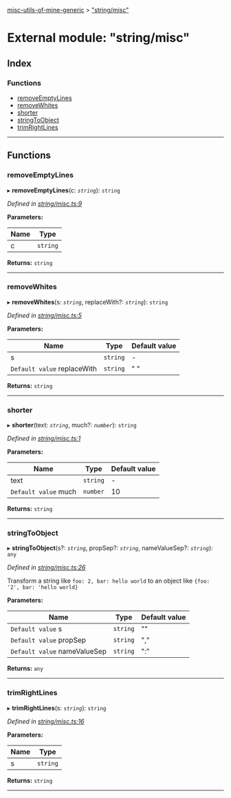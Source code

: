 [misc-utils-of-mine-generic](../README.md) > ["string/misc"](../modules/_string_misc_.md)

# External module: "string/misc"

## Index

### Functions

* [removeEmptyLines](_string_misc_.md#removeemptylines)
* [removeWhites](_string_misc_.md#removewhites)
* [shorter](_string_misc_.md#shorter)
* [stringToObject](_string_misc_.md#stringtoobject)
* [trimRightLines](_string_misc_.md#trimrightlines)

---

## Functions

<a id="removeemptylines"></a>

###  removeEmptyLines

▸ **removeEmptyLines**(c: *`string`*): `string`

*Defined in [string/misc.ts:9](https://github.com/cancerberoSgx/misc-utils-of-mine/blob/85b0b78/misc-utils-of-mine-generic/src/string/misc.ts#L9)*

**Parameters:**

| Name | Type |
| ------ | ------ |
| c | `string` |

**Returns:** `string`

___
<a id="removewhites"></a>

###  removeWhites

▸ **removeWhites**(s: *`string`*, replaceWith?: *`string`*): `string`

*Defined in [string/misc.ts:5](https://github.com/cancerberoSgx/misc-utils-of-mine/blob/85b0b78/misc-utils-of-mine-generic/src/string/misc.ts#L5)*

**Parameters:**

| Name | Type | Default value |
| ------ | ------ | ------ |
| s | `string` | - |
| `Default value` replaceWith | `string` | &quot; &quot; |

**Returns:** `string`

___
<a id="shorter"></a>

###  shorter

▸ **shorter**(text: *`string`*, much?: *`number`*): `string`

*Defined in [string/misc.ts:1](https://github.com/cancerberoSgx/misc-utils-of-mine/blob/85b0b78/misc-utils-of-mine-generic/src/string/misc.ts#L1)*

**Parameters:**

| Name | Type | Default value |
| ------ | ------ | ------ |
| text | `string` | - |
| `Default value` much | `number` | 10 |

**Returns:** `string`

___
<a id="stringtoobject"></a>

###  stringToObject

▸ **stringToObject**(s?: *`string`*, propSep?: *`string`*, nameValueSep?: *`string`*): `any`

*Defined in [string/misc.ts:26](https://github.com/cancerberoSgx/misc-utils-of-mine/blob/85b0b78/misc-utils-of-mine-generic/src/string/misc.ts#L26)*

Transform a string like `foo: 2, bar: hello world` to an object like `{foo: '2', bar: 'hello world}`

**Parameters:**

| Name | Type | Default value |
| ------ | ------ | ------ |
| `Default value` s | `string` | &quot;&quot; |
| `Default value` propSep | `string` | &quot;,&quot; |
| `Default value` nameValueSep | `string` | &quot;:&quot; |

**Returns:** `any`

___
<a id="trimrightlines"></a>

###  trimRightLines

▸ **trimRightLines**(s: *`string`*): `string`

*Defined in [string/misc.ts:16](https://github.com/cancerberoSgx/misc-utils-of-mine/blob/85b0b78/misc-utils-of-mine-generic/src/string/misc.ts#L16)*

**Parameters:**

| Name | Type |
| ------ | ------ |
| s | `string` |

**Returns:** `string`

___

